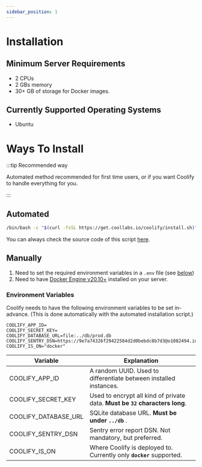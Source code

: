 ```yaml
---
sidebar_position: 1
---
```


# Installation

## Minimum Server Requirements

- 2 CPUs
- 2 GBs memory
- 30+ GB of storage for Docker images.


## Currently Supported Operating Systems

- Ubuntu

# Ways To Install
:::tip Recommended way

Automated method recommended for first time users, or if you want Coolify to handle everything for you.

:::
## Automated

```bash
/bin/bash -c "$(curl -fsSL https://get.coollabs.io/coolify/install.sh)"
```

You can always check the source code of this script [here](https://github.com/coollabsio/get.coollabs.io/blob/main/static/coolify/install.sh).

## Manually

1. Need to set the required environment variables in a `.env` file (see [below](./installation.md#environment-variables))
2. Need to have [Docker Engine v20.10+](https://docs.docker.com/engine/install/) installed on your server.

### Environment Variables

Coolify needs to have the following environment variables to be set in-advance. (This is done automatically with the automated installation script.)

```text
COOLIFY_APP_ID=
COOLIFY_SECRET_KEY=
COOLIFY_DATABASE_URL=file:../db/prod.db
COOLIFY_SENTRY_DSN=https://9e7a74326f29422584d2d0bebdc8b7d3@o1082494.ingest.sentry.io/6091062
COOLIFY_IS_ON="docker"
```

| Variable             | Explanation                                                                 |
| -------------------- | --------------------------------------------------------------------------- |
| COOLIFY_APP_ID       | A random UUID. Used to differentiate between installed instances.           |
| COOLIFY_SECRET_KEY   | Used to encrypt all kind of private data. **Must be `32` characters long**. |
| COOLIFY_DATABASE_URL | SQLite database URL. **Must be under `../db`** .                            |
| COOLIFY_SENTRY_DSN   | Sentry error report DSN. Not mandatory, but preferred.                      |
| COOLIFY_IS_ON        | Where Coolify is deployed to. Currently only **`docker`** supported.        |
